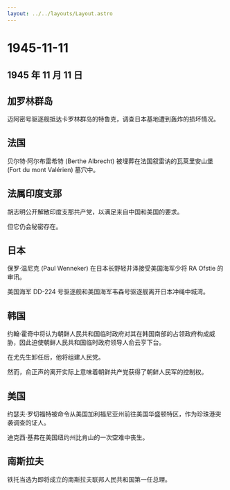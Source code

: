 ```yaml
---
layout: ../../layouts/Layout.astro
---
```


# 1945-11-11

## 1945 年 11 月 11 日

## 加罗林群岛

迈阿密号驱逐舰抵达卡罗林群岛的特鲁克，调查日本基地遭到轰炸的损坏情况。

## 法国

贝尔特·阿尔布雷希特 (Berthe Albrecht) 被埋葬在法国叙雷讷的瓦莱里安山堡
(Fort du mont Valérien) 墓穴中。

## 法属印度支那

胡志明公开解散印度支那共产党，以满足来自中国和美国的要求。

但它仍会秘密存在。

## 日本

保罗·温尼克 (Paul Wenneker) 在日本长野轻井泽接受美国海军少将 RA Ofstie
的审讯。

美国海军 DD-224 号驱逐舰和美国海军韦森号驱逐舰离开日本冲绳中城湾。

## 韩国

约翰·霍奇中将认为朝鲜人民共和国临时政府对其在韩国南部的占领政府构成威胁，因此迫使朝鲜人民共和国临时政府领导人俞云亨下台。

在尤先生卸任后，他将组建人民党。

然而，俞正声的离开实际上意味着朝鲜共产党获得了朝鲜人民军的控制权。

## 美国

约瑟夫·罗切福特被命令从美国加利福尼亚州前往美国华盛顿特区，作为珍珠港突袭调查的证人。

迪克西·基弗在美国纽约州比肯山的一次空难中丧生。

## 南斯拉夫

铁托当选为即将成立的南斯拉夫联邦人民共和国第一任总理。